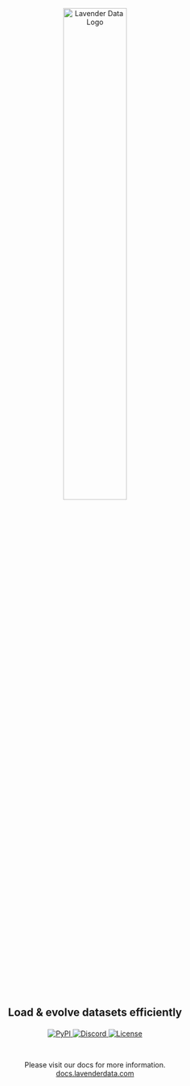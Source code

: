 <p align="center">
    <img src="./assets/logo.webp" alt="Lavender Data Logo" width="50%" />
</p>

<h2>
    <p align="center">
        Load & evolve datasets efficiently
    </p>
</h2>

<p align="center">
    <a href="https://pypi.org/project/lavender-data/">
        <img alt="PyPI" src="https://img.shields.io/pypi/v/lavender-data.svg">
    </a>
    <a href="https://discord.gg/fal-ai">
        <img alt="Discord" src="https://img.shields.io/badge/Discord-chat-2eb67d.svg?logo=discord">
    </a>
    <a href="https://github.com/fal-ai/lavender-data/blob/main/LICENSE">
        <img alt="License" src="https://img.shields.io/badge/License-Apache%202.0-green.svg">
    </a>
</p>

<br />

<p align="center">
    Please visit our docs for more information.
    <br />
    <a href="https://docs.lavenderdata.com/">
        docs.lavenderdata.com
    </a>
</p>
